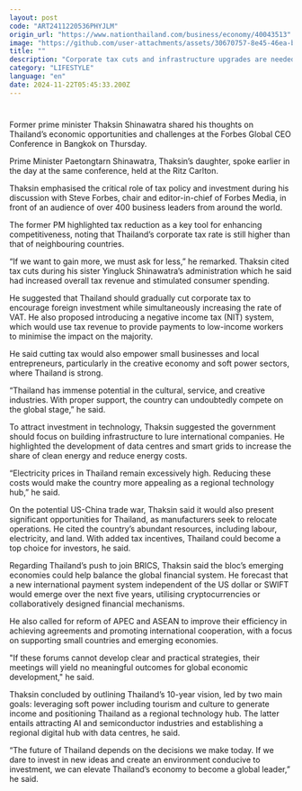```yaml
---
layout: post
code: "ART2411220536PHYJLM"
origin_url: "https://www.nationthailand.com/business/economy/40043513"
image: "https://github.com/user-attachments/assets/30670757-8e45-46ea-b706-74d4a534902e"
title: ""
description: "Corporate tax cuts and infrastructure upgrades are needed to boost foreign investment that will ensure Thailand’s future growth, says former PM"
category: "LIFESTYLE"
language: "en"
date: 2024-11-22T05:45:33.200Z
---
```


# 









Former prime minister Thaksin Shinawatra shared his thoughts on Thailand’s economic opportunities and challenges at the Forbes Global CEO Conference in Bangkok on Thursday.

Prime Minister Paetongtarn Shinawatra, Thaksin’s daughter, spoke earlier in the day at the same conference, held at the Ritz Carlton.

Thaksin emphasised the critical role of tax policy and investment during his discussion with Steve Forbes, chair and editor-in-chief of Forbes Media, in front of an audience of over 400 business leaders from around the world.

The former PM highlighted tax reduction as a key tool for enhancing competitiveness, noting that Thailand’s corporate tax rate is still higher than that of neighbouring countries.

“If we want to gain more, we must ask for less,” he remarked. Thaksin cited tax cuts during his sister Yingluck Shinawatra’s administration which he said had increased overall tax revenue and stimulated consumer spending.

He suggested that Thailand should gradually cut corporate tax to encourage foreign investment while simultaneously increasing the rate of VAT. He also proposed introducing a negative income tax (NIT) system, which would use tax revenue to provide payments to low-income workers to minimise the impact on the majority.

He said cutting tax would also empower small businesses and local entrepreneurs, particularly in the creative economy and soft power sectors, where Thailand is strong.

“Thailand has immense potential in the cultural, service, and creative industries. With proper support, the country can undoubtedly compete on the global stage,” he said.

To attract investment in technology, Thaksin suggested the government should focus on building infrastructure to lure international companies. He highlighted the development of data centres and smart grids to increase the share of clean energy and reduce energy costs.

“Electricity prices in Thailand remain excessively high. Reducing these costs would make the country more appealing as a regional technology hub,” he said.

On the potential US-China trade war, Thaksin said it would also present significant opportunities for Thailand, as manufacturers seek to relocate operations. He cited the country’s abundant resources, including labour, electricity, and land. With added tax incentives, Thailand could become a top choice for investors, he said.

Regarding Thailand’s push to join BRICS, Thaksin said the bloc’s emerging economies could help balance the global financial system. He forecast that a new international payment system independent of the US dollar or SWIFT would emerge over the next five years, utilising cryptocurrencies or collaboratively designed financial mechanisms.

He also called for reform of APEC and ASEAN to improve their efficiency in achieving agreements and promoting international cooperation, with a focus on supporting small countries and emerging economies.

"If these forums cannot develop clear and practical strategies, their meetings will yield no meaningful outcomes for global economic development," he said.

Thaksin concluded by outlining Thailand’s 10-year vision, led by two main goals: leveraging soft power including tourism and culture to generate income and positioning Thailand as a regional technology hub. The latter entails attracting AI and semiconductor industries and establishing a regional digital hub with data centres, he said.

“The future of Thailand depends on the decisions we make today. If we dare to invest in new ideas and create an environment conducive to investment, we can elevate Thailand’s economy to become a global leader,” he said.
